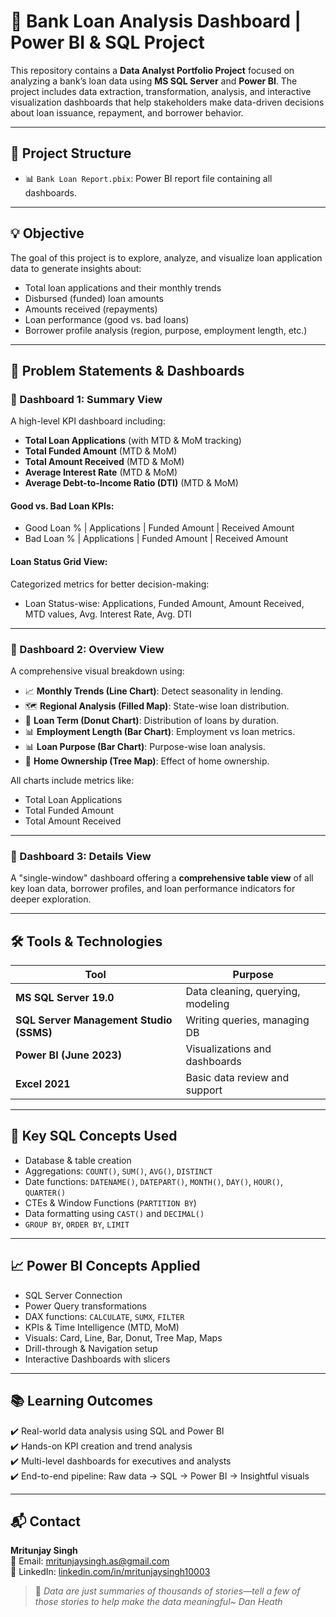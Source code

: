 # 🏦 Bank Loan Analysis Dashboard | Power BI & SQL Project

This repository contains a **Data Analyst Portfolio Project** focused on analyzing a bank’s loan data using **MS SQL Server** and **Power BI**. The project includes data extraction, transformation, analysis, and interactive visualization dashboards that help stakeholders make data-driven decisions about loan issuance, repayment, and borrower behavior.

---

## 📂 Project Structure

- 📊 `Bank Loan Report.pbix`: Power BI report file containing all dashboards.

---

## 💡 Objective

The goal of this project is to explore, analyze, and visualize loan application data to generate insights about:

- Total loan applications and their monthly trends
- Disbursed (funded) loan amounts
- Amounts received (repayments)
- Loan performance (good vs. bad loans)
- Borrower profile analysis (region, purpose, employment length, etc.)

---

## 🧠 Problem Statements & Dashboards

### 📌 Dashboard 1: Summary View

A high-level KPI dashboard including:

- **Total Loan Applications** (with MTD & MoM tracking)
- **Total Funded Amount** (MTD & MoM)
- **Total Amount Received** (MTD & MoM)
- **Average Interest Rate** (MTD & MoM)
- **Average Debt-to-Income Ratio (DTI)** (MTD & MoM)

#### Good vs. Bad Loan KPIs:

- Good Loan % | Applications | Funded Amount | Received Amount
- Bad Loan % | Applications | Funded Amount | Received Amount

#### Loan Status Grid View:

Categorized metrics for better decision-making:
- Loan Status-wise: Applications, Funded Amount, Amount Received, MTD values, Avg. Interest Rate, Avg. DTI

---

### 📌 Dashboard 2: Overview View

A comprehensive visual breakdown using:

- 📈 **Monthly Trends (Line Chart)**: Detect seasonality in lending.
- 🗺️ **Regional Analysis (Filled Map)**: State-wise loan distribution.
- 🍩 **Loan Term (Donut Chart)**: Distribution of loans by duration.
- 📊 **Employment Length (Bar Chart)**: Employment vs loan metrics.
- 📊 **Loan Purpose (Bar Chart)**: Purpose-wise loan analysis.
- 🌳 **Home Ownership (Tree Map)**: Effect of home ownership.

All charts include metrics like:
- Total Loan Applications
- Total Funded Amount
- Total Amount Received

---

### 📌 Dashboard 3: Details View

A "single-window" dashboard offering a **comprehensive table view** of all key loan data, borrower profiles, and loan performance indicators for deeper exploration.

---

## 🛠️ Tools & Technologies

| Tool               | Purpose                         |
|--------------------|----------------------------------|
| **MS SQL Server 19.0**       | Data cleaning, querying, modeling |
| **SQL Server Management Studio (SSMS)** | Writing queries, managing DB |
| **Power BI (June 2023)**     | Visualizations and dashboards |
| **Excel 2021**               | Basic data review and support |

---

## 🧰 Key SQL Concepts Used

- Database & table creation
- Aggregations: `COUNT()`, `SUM()`, `AVG()`, `DISTINCT`
- Date functions: `DATENAME()`, `DATEPART()`, `MONTH()`, `DAY()`, `HOUR()`, `QUARTER()`
- CTEs & Window Functions (`PARTITION BY`)
- Data formatting using `CAST()` and `DECIMAL()`
- `GROUP BY`, `ORDER BY`, `LIMIT`

---

## 📈 Power BI Concepts Applied

- SQL Server Connection
- Power Query transformations
- DAX functions: `CALCULATE`, `SUMX`, `FILTER`
- KPIs & Time Intelligence (MTD, MoM)
- Visuals: Card, Line, Bar, Donut, Tree Map, Maps
- Drill-through & Navigation setup
- Interactive Dashboards with slicers

---

## 📚 Learning Outcomes

✔️ Real-world data analysis using SQL and Power BI  
✔️ Hands-on KPI creation and trend analysis  
✔️ Multi-level dashboards for executives and analysts  
✔️ End-to-end pipeline: Raw data → SQL → Power BI → Insightful visuals

---
## 📬 Contact

**Mritunjay Singh**  
📧 Email: mritunjaysingh.as@gmail.com  
🔗 LinkedIn: [linkedin.com/in/mritunjaysingh10003](https://linkedin.com/in/mritunjaysingh10003)  

> 🧠 *Data are just summaries of thousands of stories—tell a few of those stories to help make the data meaningful~ Dan Heath*
